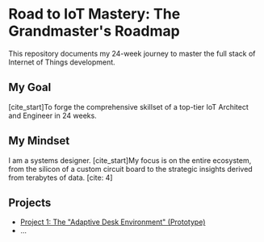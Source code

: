 # Road to IoT Mastery: The Grandmaster's Roadmap

This repository documents my 24-week journey to master the full stack of Internet of Things development.

## My Goal
[cite_start]To forge the comprehensive skillset of a top-tier IoT Architect and Engineer in 24 weeks. 

## My Mindset
I am a systems designer. [cite_start]My focus is on the entire ecosystem, from the silicon of a custom circuit board to the strategic insights derived from terabytes of data. [cite: 4]

## Projects
* [Project 1: The "Adaptive Desk Environment" (Prototype)](./01-Foundation-Project-Desk-Environment)
* ...
